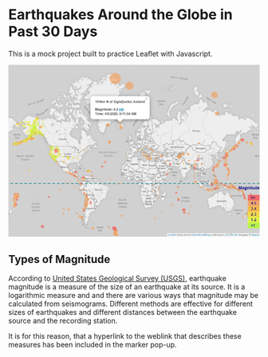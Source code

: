 # Earthquakes Around the Globe in Past 30 Days
This is a mock project built to practice Leaflet with Javascript.

<p align="center">
  <img src="static/data/monthly_all_earthquakes.png">
</p>

## Types of Magnitude

According to [United States Geological Survey (USGS)](https://earthquake.usgs.gov/data/comcat/data-eventterms.php#time), earthquake magnitude is a measure of the size of an earthquake at its source. It is a logarithmic measure and and there are various ways that magnitude may be calculated from seismograms. Different methods are effective for different sizes of earthquakes and different distances between the earthquake source and the recording station.

It is for this reason, that a hyperlink to the weblink that describes these measures has been included in the marker pop-up.
